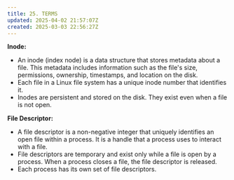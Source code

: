 ```yaml
---
title: 25. TERMS
updated: 2025-04-02 21:57:07Z
created: 2025-03-03 22:56:27Z
---
```


**Inode:**

- An inode (index node) is a data structure that stores metadata about a file. This metadata includes information such as the file's size, permissions, ownership, timestamps, and location on the disk.
- Each file in a Linux file system has a unique inode number that identifies it.
- Inodes are persistent and stored on the disk. They exist even when a file is not open.

**File Descriptor:**

- A file descriptor is a non-negative integer that uniquely identifies an open file within a process. It is a handle that a process uses to interact with a file.
- File descriptors are temporary and exist only while a file is open by a process. When a process closes a file, the file descriptor is released.
- Each process has its own set of file descriptors.

&nbsp;